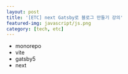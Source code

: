 ```yaml
---
layout: post
title: '[ETC] next Gatsby로 블로그 만들기 강의'
featured-img: javascript/js.png
category: [tech, etc]
---
```


- monorepo
- vite
- gatsby5
- next
